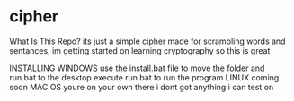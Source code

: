 # cipher
What Is This Repo?
its just a simple cipher made for scrambling words and sentances, im getting started on learning cryptography so this is great

INSTALLING
  WINDOWS
  use the install.bat file to move the folder and run.bat to the desktop execute run.bat to run the program
  LINUX
  coming soon
  MAC OS
  youre on your own there i dont got anything i can test on
